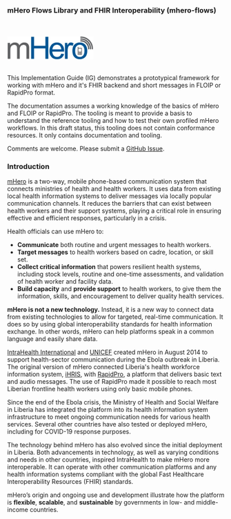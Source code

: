 ### mHero Flows Library and FHIR Interoperability (mhero-flows)

<br/><br/>
<img src="mherlogo.png" class="center" width="200">
<br/><br/>

This Implementation Guide (IG) demonstrates a prototypical framework for working with mHero and it's FHIR backend and short messages in FLOIP or RapidPro format.

The documentation assumes a working knowledge of the basics of mHero and FLOIP or RapidPro. The tooling is meant to provide a basis to understand the reference tooling and how to test their own profiled mHero workflows. In this draft status, this tooling does not contain conformance resources. It only contains documentation and tooling.

Comments are welcome. Please submit a [GitHub Issue](https://github.com/intrahealth/mhero-flows/issues/new/choose).

### Introduction

[mHero](https://www.mhero.org) is a two-way, mobile phone-based communication system that connects ministries of health and health workers. It uses data from existing local health information systems to deliver messages via locally popular communication channels. It reduces the barriers that can exist between health workers and their support systems, playing a critical role in ensuring effective and efficient responses, particularly in a crisis.

Health officials can use mHero to:
* **Communicate** both routine and urgent messages to health workers. 
* **Target messages** to health workers based on cadre, location, or skill set. 
* **Collect critical information** that powers resilient health systems, including stock levels, routine and one-time assessments, and validation of health worker and facility data.
* **Build capacity** and **provide support** to health workers, to give them the information, skills, and encouragement to deliver quality health services.
 
**mHero is not a new technology.** Instead, it is a new way to connect data from existing technologies to allow for targeted, real-time communication. It does so by using global interoperability standards for health information exchange. In other words, mHero can help platforms speak in a common language and easily share data.

[IntraHealth International](https://www.intrahealth.org) and [UNICEF](https://www.unicef.org) created mHero in August 2014 to support health-sector communication during the Ebola outbreak in Liberia. The original version of mHero connected Liberia's health workforce information system, [iHRIS](https://www.ihris.org), with [RapidPro](https://app.rapidpro.io), a platform that delivers basic text and audio messages. The use of RapidPro made it possible to reach most Liberian frontline health workers using only basic mobile phones.

Since the end of the Ebola crisis, the Ministry of Health and Social Welfare in Liberia has integrated the platform into its health information system infrastructure to meet ongoing communication needs for various health services. Several other countries have also tested or deployed mHero, including for COVID-19 response purposes.

The technology behind mHero has also evolved since the initial deployment in Liberia. Both advancements in technology, as well as varying conditions and needs in other countries, inspired IntraHealth to make mHero more interoperable. It can operate with other communication platforms and any health information systems compliant with the global Fast Healthcare Interoperability Resources (FHIR) standards.

mHero’s origin and ongoing use and development illustrate how the platform is **flexible**, **scalable**, and **sustainable** by governments in low- and middle-income countries.